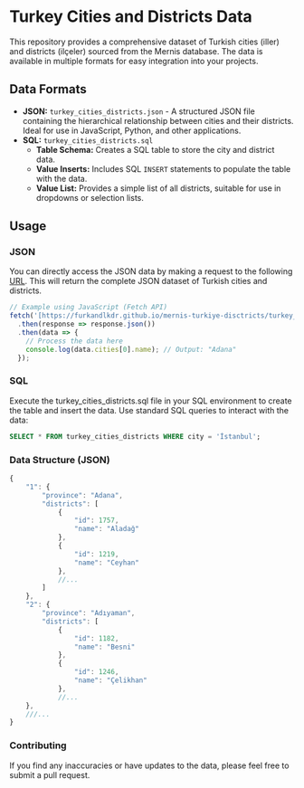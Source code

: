 # Turkey Cities and Districts Data

This repository provides a comprehensive dataset of Turkish cities (iller) and districts (ilçeler) sourced from the Mernis database. The data is available in multiple formats for easy integration into your projects.

## Data Formats

* **JSON:** `turkey_cities_districts.json` - A structured JSON file containing the hierarchical relationship between cities and their districts. Ideal for use in JavaScript, Python, and other applications.
* **SQL:** `turkey_cities_districts.sql`
    * **Table Schema:** Creates a SQL table to store the city and district data.
    * **Value Inserts:** Includes SQL `INSERT` statements to populate the table with the data.
    * **Value List:** Provides a simple list of all districts, suitable for use in dropdowns or selection lists.

## Usage

### JSON

You can directly access the JSON data by making a request to the following [URL](https://furkandlkdr.github.io/mernis-turkiye-disctricts/turkey_cities_districts.json).
This will return the complete JSON dataset of Turkish cities and districts.

```javascript
// Example using JavaScript (Fetch API)
fetch('[https://furkandlkdr.github.io/mernis-turkiye-disctricts/turkey_cities_districts.json](https://furkandlkdr.github.io/mernis-turkiye-disctricts/turkey_cities_districts.json)')
  .then(response => response.json())
  .then(data => {
    // Process the data here
    console.log(data.cities[0].name); // Output: "Adana"
  });
```
### SQL

Execute the turkey_cities_districts.sql file in your SQL environment to create the table and insert the data.
Use standard SQL queries to interact with the data:

```SQL
SELECT * FROM turkey_cities_districts WHERE city = 'İstanbul';
```

### Data Structure (JSON)

```javascript
{
    "1": {
        "province": "Adana",
        "districts": [
            {
                "id": 1757,
                "name": "Aladağ"
            },
            {
                "id": 1219,
                "name": "Ceyhan"
            },
            //...
        ]
    },
    "2": {
        "province": "Adıyaman",
        "districts": [
            {
                "id": 1182,
                "name": "Besni"
            },
            {
                "id": 1246,
                "name": "Çelikhan"
            },
            //...
    },
    ///...
}
```

### Contributing

If you find any inaccuracies or have updates to the data, please feel free to submit a pull request.
